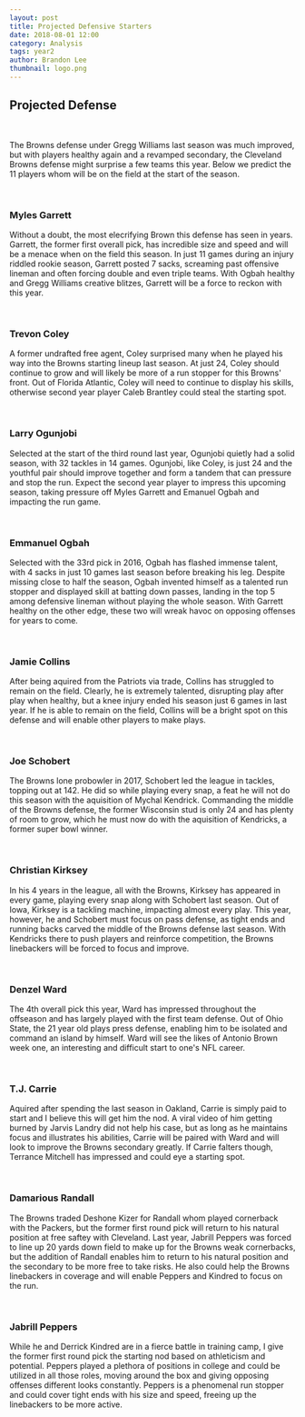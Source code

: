 ```yaml
---
layout: post
title: Projected Defensive Starters
date: 2018-08-01 12:00
category: Analysis
tags: year2
author: Brandon Lee
thumbnail: logo.png
---
```


## Projected Defense

<br>

The Browns defense under Gregg Williams last season was much improved, but with players healthy again and a revamped secondary, the Cleveland Browns defense might surprise a few teams this year. Below we predict the 11 players whom will be on the field at the start of the season.

<br>

### Myles Garrett

Without a doubt, the most elecrifying Brown this defense has seen in years. Garrett, the former first overall pick, has incredible size and speed and will be a menace when on the field this season. In just 11 games during an injury riddled rookie season, Garrett posted 7 sacks, screaming past offensive lineman and often forcing double and even triple teams. With Ogbah healthy and Gregg Williams creative blitzes, Garrett will be a force to reckon with this year.

<br>

### Trevon Coley

A former undrafted free agent, Coley surprised many when he played his way into the Browns starting lineup last season. At just 24, Coley should continue to grow and will likely be more of a run stopper for this Browns' front. Out of Florida Atlantic, Coley will need to continue to display his skills, otherwise second year player Caleb Brantley could steal the starting spot.

<br>

### Larry Ogunjobi

Selected at the start of the third round last year, Ogunjobi quietly had a solid season, with 32 tackles in 14 games. Ogunjobi, like Coley, is just 24 and the youthful pair should improve together and form a tandem that can pressure and stop the run. Expect the second year player to impress this upcoming season, taking pressure off Myles Garrett and Emanuel Ogbah and impacting the run game.

<br>

### Emmanuel Ogbah

Selected with the 33rd pick in 2016, Ogbah has flashed immense talent, with 4 sacks in just 10 games last season before breaking his leg. Despite missing close to half the season, Ogbah invented himself as a talented run stopper and displayed skill at batting down passes, landing in the top 5 among defensive lineman without playing the whole season. With Garrett healthy on the other edge, these two will wreak havoc on opposing offenses for years to come.

<br>

### Jamie Collins

After being aquired from the Patriots via trade, Collins has struggled to remain on the field. Clearly, he is extremely talented, disrupting play after play when healthy, but a knee injury ended his season just 6 games in last year. If he is able to remain on the field, Collins will be a bright spot on this defense and will enable other players to make plays.

<br>

### Joe Schobert

The Browns lone probowler in 2017, Schobert led the league in tackles, topping out at 142. He did so while playing every snap, a feat he will not do this season with the aquisition of Mychal Kendrick. Commanding the middle of the Browns defense, the former Wisconsin stud is only 24 and has plenty of room to grow, which he must now do with the aquisition of Kendricks, a former super bowl winner.

<br>

### Christian Kirksey

In his 4 years in the league, all with the Browns, Kirksey has appeared in every game, playing every snap along with Schobert last season. Out of Iowa, Kirksey is a tackling machine, impacting almost every play. This year, however, he and Schobert must focus on pass defense, as tight ends and running backs carved the middle of the Browns defense last season. With Kendricks there to push players and reinforce competition, the Browns linebackers will be forced to focus and improve.

<br>

### Denzel Ward

The 4th overall pick this year, Ward has impressed throughout the offseason and has largely played with the first team defense. Out of Ohio State, the 21 year old plays press defense, enabling him to be isolated and command an island by himself. Ward will see the likes of Antonio Brown week one, an interesting and difficult start to one's NFL career.

<br>

### T.J. Carrie

Aquired after spending the last season in Oakland, Carrie is simply paid to start and I believe this will get him the nod. A viral video of him getting burned by Jarvis Landry did not help his case, but as long as he maintains focus and illustrates his abilities, Carrie will be paired with Ward and will look to improve the Browns secondary greatly. If Carrie falters though, Terrance Mitchell has impressed and could eye a starting spot.

<br>

### Damarious Randall

The Browns traded Deshone Kizer for Randall whom played cornerback with the Packers, but the former first round pick will return to his natural position at free saftey with Cleveland. Last year, Jabrill Peppers was forced to line up 20 yards down field to make up for the Browns weak cornerbacks, but the addition of Randall enables him to return to his natural position and the secondary to be more free to take risks. He also could help the Browns linebackers in coverage and will enable Peppers and Kindred to focus on the run.

<br>

### Jabrill Peppers

While he and Derrick Kindred are in a fierce battle in training camp, I give the former first round pick the starting nod based on athleticism and potential. Peppers played a plethora of positions in college and could be utilized in all those roles, moving around the box and giving opposing offenses different looks constantly. Peppers is a phenomenal run stopper and could cover tight ends with his size and speed, freeing up the linebackers to be more active.





